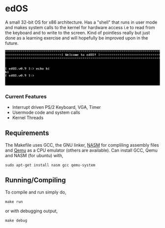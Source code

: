 # edOS

A small 32-bit OS for x86 architecture. Has a "shell" that runs in user mode and makes system calls to the kernel 
for hardware access i.e to read from the keyboard and to write to the screen. Kind of pointless really but just done as 
a learning exercise and will hopefully be improved upon in the future.

![Picture of the shell](shell.png?raw=true "Optional Title")

### Current Features
- Interrupt driven PS/2 Keyboard, VGA, Timer
- Usermode code and system calls
- Kernel Threads

## Requirements

The Makefile uses GCC, the GNU linker, [NASM](https://www.nasm.us/) for compliling assembly files
and [Qemu](https://www.qemu.org/) as a CPU emulator (others are available).
Can install GCC, Qemu and NASM (for ubuntu) with,

```
sudo apt-get install nasm gcc qemu-system
```

## Running/Compiling

To compile and run simply do,

```
make run
```
or with debugging output,
```
make debug
```
